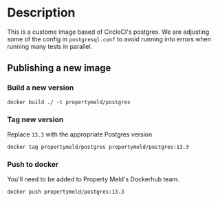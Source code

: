 # Description
This is a custome image based of CircleCI's postgres. We are adjusting some of the config in `postgresql.conf` to avoid running into errors when running many tests in parallel.
## Publishing a new image
### Build a new version
`docker build ./ -t propertymeld/postgres`
### Tag new version
Replace `13.3` with the appropriate Postgres version

`docker tag propertymeld/postgres propertymeld/postgres:13.3`
### Push to docker
You'll need to be added to Property Meld's Dockerhub team.

`docker push propertymeld/postgres:13.3`